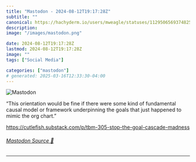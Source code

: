 ```yaml
---
title: "Mastodon - 2024-08-12T19:17:28Z"
subtitle: ""
canonical: https://hachyderm.io/users/mweagle/statuses/112950656937482571
description:
image: "/images/mastodon.png"

date: 2024-08-12T19:17:28Z
lastmod: 2024-08-12T19:17:28Z
image: ""
tags: ["Social Media"]

categories: ["mastodon"]
# generated: 2025-03-16T12:33:30-04:00
---
```

![Mastodon](/images/mastodon.png)

<p>“This orientation would be fine if there were some kind of fundamental causal model or framework underpinning the goals that just happened to mimic the org chart.”</p><p><a href="https://cutlefish.substack.com/p/tbm-305-stop-the-goal-cascade-madness" target="_blank" rel="nofollow noopener noreferrer" translate="no"><span class="invisible">https://</span><span class="ellipsis">cutlefish.substack.com/p/tbm-3</span><span class="invisible">05-stop-the-goal-cascade-madness</span></a></p>


###### [Mastodon Source 🐘](https://hachyderm.io/@mweagle/112950656937482571)

___
